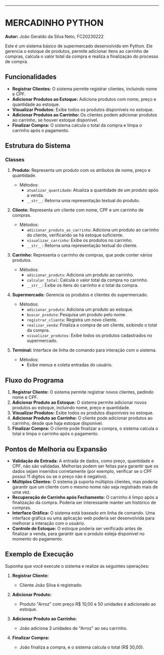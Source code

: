 

---

# MERCADINHO PYTHON

**Autor:** João Geraldo da Silva Neto, FC20230222

Este é um sistema básico de supermercado desenvolvido em Python. Ele gerencia o estoque de produtos, permite adicionar itens ao carrinho de compras, calcula o valor total da compra e realiza a finalização do processo de compra. 

## Funcionalidades

- **Registrar Clientes:** O sistema permite registrar clientes, incluindo nome e CPF.
- **Adicionar Produtos ao Estoque:** Adiciona produtos com nome, preço e quantidade ao estoque.
- **Visualizar Produtos:** Exibe todos os produtos disponíveis no estoque.
- **Adicionar Produtos ao Carrinho:** Os clientes podem adicionar produtos ao carrinho, se houver estoque disponível.
- **Finalizar Compra:** O sistema calcula o total da compra e limpa o carrinho após o pagamento.

## Estrutura do Sistema

### Classes

1. **Produto:** Representa um produto com os atributos de nome, preço e quantidade.
   - Métodos:
     - `atualizar_quantidade`: Atualiza a quantidade de um produto após a venda.
     - `__str__`: Retorna uma representação textual do produto.

2. **Cliente:** Representa um cliente com nome, CPF e um carrinho de compras.
   - Métodos:
     - `adicionar_produto_ao_carrinho`: Adiciona um produto ao carrinho do cliente, verificando se há estoque suficiente.
     - `visualizar_carrinho`: Exibe os produtos no carrinho.
     - `__str__`: Retorna uma representação textual do cliente.

3. **Carrinho:** Representa o carrinho de compras, que pode conter vários produtos.
   - Métodos:
     - `adicionar_produto`: Adiciona um produto ao carrinho.
     - `calcular_total`: Calcula o valor total da compra no carrinho.
     - `__str__`: Exibe os itens do carrinho e o total da compra.

4. **Supermercado:** Gerencia os produtos e clientes do supermercado.
   - Métodos:
     - `adicionar_produto`: Adiciona um produto ao estoque.
     - `buscar_produto`: Pesquisa um produto pelo nome.
     - `registrar_cliente`: Registra um novo cliente.
     - `realizar_venda`: Finaliza a compra de um cliente, exibindo o total da compra.
     - `visualizar_produtos`: Exibe todos os produtos cadastrados no supermercado.

5. **Terminal:** Interface de linha de comando para interação com o sistema.
   - Métodos:
     - Exibe menus e coleta entradas do usuário.

## Fluxo do Programa

1. **Registrar Cliente:** O sistema permite registrar novos clientes, pedindo nome e CPF.
2. **Adicionar Produto ao Estoque:** O sistema permite adicionar novos produtos ao estoque, incluindo nome, preço e quantidade.
3. **Visualizar Produtos:** Exibe todos os produtos disponíveis no estoque.
4. **Adicionar Produto ao Carrinho:** O cliente pode adicionar produtos ao carrinho, desde que haja estoque disponível.
5. **Finalizar Compra:** O cliente pode finalizar a compra, o sistema calcula o total e limpa o carrinho após o pagamento.

## Pontos de Melhoria ou Expansão

- **Validação de Entrada:** A entrada de dados, como preço, quantidade e CPF, não são validadas. Melhorias podem ser feitas para garantir que os dados sejam inseridos corretamente (por exemplo, verificar se o CPF possui 11 dígitos ou se o preço não é negativo).
- **Múltiplos Clientes:** O sistema já suporta múltiplos clientes, mas poderia garantir que um cliente com o mesmo nome não seja registrado mais de uma vez.
- **Recuperação de Carrinho após Fechamento:** O carrinho é limpo após a finalização da compra. Poderia ser interessante manter um histórico de compras.
- **Interface Gráfica:** O sistema está baseado em linha de comando. Uma interface gráfica ou uma aplicação web poderia ser desenvolvida para melhorar a interação com o usuário.
- **Controle de Estoque:** O estoque poderia ser verificado antes de finalizar a venda, para garantir que o produto esteja disponível no momento do pagamento.

## Exemplo de Execução

Suponha que você execute o sistema e realize as seguintes operações:

1. **Registrar Cliente:**
   - Cliente João Silva é registrado.

2. **Adicionar Produto:**
   - Produto "Arroz" com preço R$ 10,00 e 50 unidades é adicionado ao estoque.

3. **Adicionar Produto ao Carrinho:**
   - João adiciona 3 unidades de "Arroz" ao seu carrinho.

4. **Finalizar Compra:**
   - João finaliza a compra, e o sistema calcula o total (R$ 30,00).
